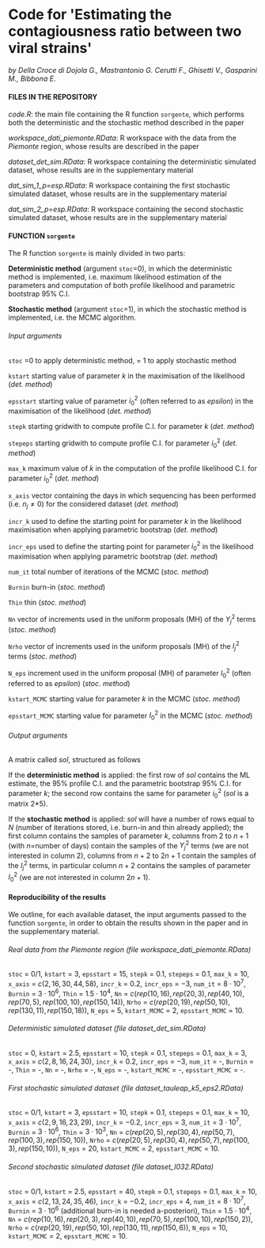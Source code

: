 # Code for 'Estimating the contagiousness ratio between two viral strains' 
_by Della Croce di Dojola G., Mastrantonio G. Cerutti F., Ghisetti V., Gasparini M., Bibbona E._

#### FILES IN THE REPOSITORY

_code.R_: the main file containing the R function `sorgente`, which performs both the deterministic and the stochastic method described in the paper

_workspace_dati_piemonte.RData_: R workspace with the data from the _Piemonte_ region, whose results are described in the paper

_dataset_det_sim.RData_: R workspace containing the deterministic simulated dataset, whose results are in the supplementary material

_dat_sim_1_p=esp.RData_: R workspace containing the first stochastic simulated dataset, whose results are in the supplementary material

_dat_sim_2_p=esp.RData_: R workspace containing the second stochastic simulated dataset, whose results are in the supplementary material


#### FUNCTION `sorgente`

The R function `sorgente` is mainly divided in two parts:

**Deterministic method** (argument `stoc`=0), in which the deterministic method is implemented, i.e. maximum likelihood estimation of the parameters and computation 
of both profile likelihood and parametric bootstrap 95% C.I.

**Stochastic method** (argument `stoc`=1), in which the stochastic method is implemented, i.e. the MCMC algorithm.

###### Input arguments

`stoc` =0 to apply deterministic method, = 1 to apply stochastic method

`kstart` starting value of parameter $k$ in the maximisation of the likelihood (_det. method_)
 
`epsstart` starting value of parameter $i_0^2$ (often referred to as _epsilon_) in the maximisation of the likelihood (_det. method_)

`stepk` starting gridwith to compute profile C.I. for parameter $k$ (_det. method_)

`stepeps` starting gridwith to compute profile C.I. for parameter $i_0^2$ (_det. method_)

`max_k` maximum value of $k$ in the computation of the profile likelihood C.I. for parameter $i_0^2$ (_det. method_)

`x_axis` vector containing the days in which sequencing has been performed (i.e. $n_j \neq 0$) for the considered dataset (_det. method_)

`incr_k` used to define the starting point for parameter $k$ in the likelihood maximisation when applying parametric bootstrap (_det. method_)

`incr_eps` used to define the starting point for parameter $i_0^2$ in the likelihood maximisation when applying parametric bootstrap (_det. method_)

`num_it` total number of iterations of the MCMC (_stoc. method_)

`Burnin` burn-in (_stoc. method_)
  
`Thin` thin (_stoc. method_)

`Nn` vector of increments used in the uniform proposals (MH) of the $Y_j^2$ terms (_stoc. method_)

`Nrho` vector of increments used in the uniform proposals (MH) of the $I_j^2$ terms (_stoc. method_)

`N_eps` increment used in the uniform proposal (MH) of parameter $I_0^2$ (often referred to as _epsilon_) (_stoc. method_)

`kstart_MCMC` starting value for parameter $k$ in the MCMC (_stoc. method_)

`epsstart_MCMC` starting value for parameter $I_0^2$ in the MCMC (_stoc. method_)

###### Output arguments

A matrix called _sol_, structured as follows

If the **deterministic method** is applied: the first row of _sol_ contains the ML estimate, the 95% profile C.I. and the parametric bootstrap 95% C.I. 
for parameter $k$; the second row contains the same for parameter $i_0^2$ (_sol_ is a matrix 2*5).

If the **stochastic method** is applied: _sol_ will have a number of rows equal to $N$ (number of iterations stored, i.e. burn-in and thin already applied);
the first column contains the samples of parameter $k$, columns from $2$ to $n+1$ (with $n$=number of days) contain the samples of the $Y_j^2$ terms 
(we are not interested in column $2$), columns from $n+2$ to $2n+1$ contain the samples of the $I_j^2$ terms, in particular column $n+2$ contains the samples of
parameter $I_0^2$ (we are not interested in column $2n+1$).

#### Reproducibility of the results

We outline, for each available dataset, the input arguments passed to the function `sorgente`, in order to obtain the results shown in the paper and in the
supplementary material.

###### Real data from the Piemonte region (file _workspace_dati_piemonte.RData_)

`stoc` = $0/1$, `kstart` = $3$, `epsstart` = $15$, `stepk` = $0.1$, `stepeps` = $0.1$, `max_k` = $10$, `x_axis` = $c(2,16,30,44,58)$, `incr_k` = $0.2$, `incr_eps` = $-3$, `num_it` = $8 \cdot 10^7$, `Burnin` = $3 \cdot 10^6$, `Thin` = $1.5 \cdot 10^4$, `Nn` = $c(rep(10,16),rep(20,3),rep(40,10),rep(70,5),rep(100,10),rep(150,14))$,
`Nrho` = $c(rep(20,19),rep(50,10),rep(130,11),rep(150,18))$, `N_eps` = $5$, `kstart_MCMC` = $2$, `epsstart_MCMC` = $10$.

###### Deterministic simulated dataset (file _dataset_det_sim.RData_)

`stoc` = $0$, `kstart` = $2.5$, `epsstart` = $10$, `stepk` = $0.1$, `stepeps` = $0.1$, `max_k` = $3$, `x_axis` = $c(2,8,16,24,30)$, `incr_k` = $0.2$, `incr_eps` = $-3$, `num_it` = -, `Burnin` = -, `Thin` = -, `Nn` = -, `Nrho` = -, `N_eps` = -, `kstart_MCMC` = -, `epsstart_MCMC` = -.

###### First stochastic simulated dataset (file _dataset_tauleap_k5_eps2.RData_)

`stoc` = $0/1$, `kstart` = $3$, `epsstart` = $10$, `stepk` = $0.1$, `stepeps` = $0.1$, `max_k` = $10$, `x_axis` = $c(2,9,16,23,29)$, `incr_k` = $-0.2$, `incr_eps` = $3$, `num_it` = $3 \cdot 10^7$, `Burnin` = $3 \cdot 10^6$, `Thin` = $3 \cdot 10^3$, `Nn` = $c(rep(20,5),rep(30,4),rep(50,7),rep(100,3),rep(150,10))$,
`Nrho` = $c(rep(20,5),rep(30,4),rep(50,7),rep(100,3),rep(150,10))$, `N_eps` = $20$, `kstart_MCMC` = $2$, `epsstart_MCMC` = $10$.

###### Second stochastic simulated dataset (file _dataset_I032.RData_)

`stoc` = $0/1$, `kstart` = $2.5$, `epsstart` = $40$, `stepk` = $0.1$, `stepeps` = $0.1$, `max_k` = $10$, `x_axis` = $c(2,13,24,35,46)$, `incr_k` = $-0.2$, `incr_eps` = $4$, `num_it` = $8 \cdot 10^7$, `Burnin` = $3 \cdot 10^6$ (additional burn-in is needed a-posteriori), `Thin` = $1.5 \cdot 10^4$, 
`Nn` = $c(rep(10,16),rep(20,3),rep(40,10),rep(70,5),rep(100,10),rep(150,2))$,
`Nrho` = $c(rep(20,19),rep(50,10),rep(130,11),rep(150,6))$, `N_eps` = $10$, `kstart_MCMC` = $2$, `epsstart_MCMC` = $10$.





